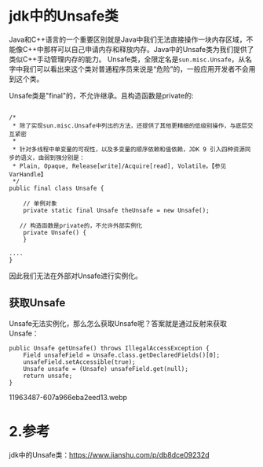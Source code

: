 # jdk中的Unsafe类
Java和C++语言的一个重要区别就是Java中我们无法直接操作一块内存区域，不能像C++中那样可以自己申请内存和释放内存。Java中的Unsafe类为我们提供了类似C++手动管理内存的能力。
Unsafe类，全限定名是`sun.misc.Unsafe`，从名字中我们可以看出来这个类对普通程序员来说是“危险”的，一般应用开发者不会用到这个类。


Unsafe类是"final"的，不允许继承。且构造函数是private的:

```

/*
 * 除了实现sun.misc.Unsafe中列出的方法，还提供了其他更精细的低级别操作，与底层交互紧密
 *
 * 针对多线程中单变量的可视性，以及多变量的顺序依赖和值依赖，JDK 9 引入四种资源同步的语义，由弱到强分别是：
 * Plain, Opaque, Release[write]/Acquire[read], Volatile。【参见VarHandle】
 */
public final class Unsafe {
    
    // 单例对象
    private static final Unsafe theUnsafe = new Unsafe();

   // 构造函数是private的，不允许外部实例化
    private Unsafe() {
    }

....
}

```
因此我们无法在外部对Unsafe进行实例化。

## 获取Unsafe

Unsafe无法实例化，那么怎么获取Unsafe呢？答案就是通过反射来获取Unsafe：




```
public Unsafe getUnsafe() throws IllegalAccessException {
    Field unsafeField = Unsafe.class.getDeclaredFields()[0];
    unsafeField.setAccessible(true);
    Unsafe unsafe = (Unsafe) unsafeField.get(null);
    return unsafe;
}
```


11963487-607a966eba2eed13.webp

# 2.参考
jdk中的Unsafe类：https://www.jianshu.com/p/db8dce09232d